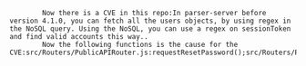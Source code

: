 
            Now there is a CVE in this repo:In parser-server before version 4.1.0, you can fetch all the users objects, by using regex in the NoSQL query. Using the NoSQL, you can use a regex on sessionToken and find valid accounts this way..
            Now the following functions is the cause for the CVE:src/Routers/PublicAPIRouter.js:requestResetPassword();src/Routers/PublicAPIRouter.js:requestResetPassword();src/Routers/PublicAPIRouter.js:resetPassword();src/Routers/PublicAPIRouter.js:resetPassword();src/Routers/PublicAPIRouter.js:verifyEmail();src/Routers/PublicAPIRouter.js:verifyEmail();None:JSON.stringify();None:JSON.stringify();None:JSON.stringify();None:JSON.stringify();None:sendMail();src/middlewares.js:req.get();
            